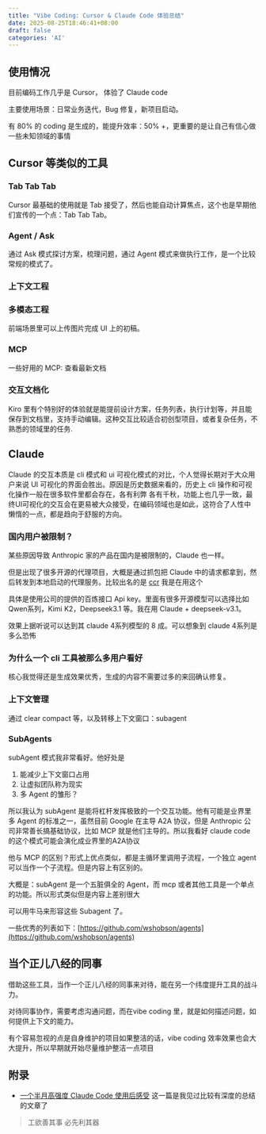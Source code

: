 ```yaml
---
title: "Vibe Coding: Cursor & Claude Code 体验总结"
date: 2025-08-25T18:46:41+08:00
draft: false
categories: 'AI'
---
```


## 使用情况
目前编码工作几乎是 Cursor， 体验了 Claude code

主要使用场景：日常业务迭代，Bug 修复，新项目启动。

有 80% 的 coding 是生成的，能提升效率：50% +，更重要的是让自己有信心做一些未知领域的事情
## Cursor 等类似的工具
### Tab Tab Tab
Cursor 最基础的使用就是 Tab 接受了，然后也能自动计算焦点，这个也是早期他们宣传的一个点：Tab Tab Tab。

### Agent / Ask
通过 Ask 模式探讨方案，梳理问题，通过 Agent 模式来做执行工作，是一个比较常规的模式了。

### 上下文工程

### 多模态工程
前端场景里可以上传图片完成 UI 上的初稿。

### MCP
一些好用的 MCP: 查看最新文档


### 交互文档化
Kiro 里有个特别好的体验就是能提前设计方案，任务列表，执行计划等，并且能保存到文档里，支持手动编辑。这种交互比较适合初创型项目，或者复杂任务，不熟悉的领域里的任务.

## Claude
Claude 的交互本质是 cli 模式和 ui 可视化模式的对比，个人觉得长期对于大众用户来说 UI 可视化的界面会胜出。原因是历史数据来看的，历史上 cli 操作和可视化操作一般在很多软件里都会存在，各有利弊
各有千秋，功能上也几乎一致，最终UI可视化的交互会在更易被大众接受，在编码领域也是如此，这符合了人性中懒惰的一点，都是趋向于舒服的方向。

### 国内用户被限制？
某些原因导致 Anthropic 家的产品在国内是被限制的，Claude 也一样。

但是出现了很多开源的代理项目，大概是通过抓包把 Claude 中的请求都拿到，然后转发到本地启动的代理服务。比较出名的是 [ccr](https://github.com/musistudio/claude-code-router) 我是在用这个

具体是使用公司的提供的百炼接口 Api key。里面有很多开源模型可以选择比如 Qwen系列，Kimi K2，Deepseek3.1 等。我在用 Claude + deepseek-v3.1。

效果上据听说可以达到其 claude 4系列模型的 8 成。可以想象到 claude 4系列是多么恐怖

### 为什么一个 cli 工具被那么多用户看好
核心我觉得还是生成效果优秀，生成的内容不需要过多的来回确认修复。

### 上下文管理
通过 clear compact 等，以及转移上下文窗口：subagent

### SubAgents
subAgent 模式我非常看好。他好处是
1. 能减少上下文窗口占用
2. 让虚拟团队称为现实
3. 多 Agent 的雏形？

所以我认为 subAgent 是能将杠杆发挥极致的一个交互功能。他有可能是业界里多 Agent 的标准之一，虽然目前 Google 在主导 A2A 协议，但是 Anthropic 公司非常善长搞基础协议，比如 MCP 就是他们主导的。所以我看好 claude code 的这个模式可能会演化成业界里的A2A协议

他与 MCP 的区别？形式上优点类似，都是主循环里调用子流程，一个独立 agent 可以当作一个子流程。但是内容上有区别的。

大概是：subAgent 是一个五脏俱全的 Agent，而 mcp 或者其他工具是一个单点的功能。所以形式类似但是内容上差别很大

可以用牛马来形容这些 Subagent 了。

一些优秀的列表如下：[https://github.com/wshobson/agents](https://github.com/wshobson/agents)

## 当个正儿八经的同事
借助这些工具，当作一个正儿八经的同事来对待，能在另一个纬度提升工具的战斗力。

对待同事协作，需要考虑沟通问题，而在vibe coding 里，就是如何描述问题，如何提供上下文的能力。

有个容易忽视的点是自身维护的项目如果整洁的话，vibe coding 效率效果也会大大提升，所以早期就开始尽量维护整洁一点项目


## 附录
* [一个半月高强度 Claude Code 使用后感受](https://onevcat.com/2025/08/claude-code/) 这一篇是我见过比较有深度的总结的文章了

> 工欲善其事 必先利其器
